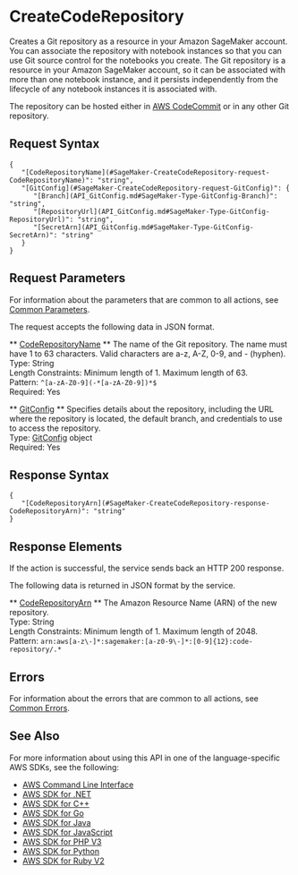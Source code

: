 # CreateCodeRepository<a name="API_CreateCodeRepository"></a>

Creates a Git repository as a resource in your Amazon SageMaker account\. You can associate the repository with notebook instances so that you can use Git source control for the notebooks you create\. The Git repository is a resource in your Amazon SageMaker account, so it can be associated with more than one notebook instance, and it persists independently from the lifecycle of any notebook instances it is associated with\.

The repository can be hosted either in [AWS CodeCommit](http://docs.aws.amazon.com/codecommit/latest/userguide/welcome.html) or in any other Git repository\.

## Request Syntax<a name="API_CreateCodeRepository_RequestSyntax"></a>

```
{
   "[CodeRepositoryName](#SageMaker-CreateCodeRepository-request-CodeRepositoryName)": "string",
   "[GitConfig](#SageMaker-CreateCodeRepository-request-GitConfig)": { 
      "[Branch](API_GitConfig.md#SageMaker-Type-GitConfig-Branch)": "string",
      "[RepositoryUrl](API_GitConfig.md#SageMaker-Type-GitConfig-RepositoryUrl)": "string",
      "[SecretArn](API_GitConfig.md#SageMaker-Type-GitConfig-SecretArn)": "string"
   }
}
```

## Request Parameters<a name="API_CreateCodeRepository_RequestParameters"></a>

For information about the parameters that are common to all actions, see [Common Parameters](CommonParameters.md)\.

The request accepts the following data in JSON format\.

 ** [CodeRepositoryName](#API_CreateCodeRepository_RequestSyntax) **   <a name="SageMaker-CreateCodeRepository-request-CodeRepositoryName"></a>
The name of the Git repository\. The name must have 1 to 63 characters\. Valid characters are a\-z, A\-Z, 0\-9, and \- \(hyphen\)\.  
Type: String  
Length Constraints: Minimum length of 1\. Maximum length of 63\.  
Pattern: `^[a-zA-Z0-9](-*[a-zA-Z0-9])*$`   
Required: Yes

 ** [GitConfig](#API_CreateCodeRepository_RequestSyntax) **   <a name="SageMaker-CreateCodeRepository-request-GitConfig"></a>
Specifies details about the repository, including the URL where the repository is located, the default branch, and credentials to use to access the repository\.  
Type: [GitConfig](API_GitConfig.md) object  
Required: Yes

## Response Syntax<a name="API_CreateCodeRepository_ResponseSyntax"></a>

```
{
   "[CodeRepositoryArn](#SageMaker-CreateCodeRepository-response-CodeRepositoryArn)": "string"
}
```

## Response Elements<a name="API_CreateCodeRepository_ResponseElements"></a>

If the action is successful, the service sends back an HTTP 200 response\.

The following data is returned in JSON format by the service\.

 ** [CodeRepositoryArn](#API_CreateCodeRepository_ResponseSyntax) **   <a name="SageMaker-CreateCodeRepository-response-CodeRepositoryArn"></a>
The Amazon Resource Name \(ARN\) of the new repository\.  
Type: String  
Length Constraints: Minimum length of 1\. Maximum length of 2048\.  
Pattern: `arn:aws[a-z\-]*:sagemaker:[a-z0-9\-]*:[0-9]{12}:code-repository/.*` 

## Errors<a name="API_CreateCodeRepository_Errors"></a>

For information about the errors that are common to all actions, see [Common Errors](CommonErrors.md)\.

## See Also<a name="API_CreateCodeRepository_SeeAlso"></a>

For more information about using this API in one of the language\-specific AWS SDKs, see the following:
+  [AWS Command Line Interface](https://docs.aws.amazon.com/goto/aws-cli/sagemaker-2017-07-24/CreateCodeRepository) 
+  [AWS SDK for \.NET](https://docs.aws.amazon.com/goto/DotNetSDKV3/sagemaker-2017-07-24/CreateCodeRepository) 
+  [AWS SDK for C\+\+](https://docs.aws.amazon.com/goto/SdkForCpp/sagemaker-2017-07-24/CreateCodeRepository) 
+  [AWS SDK for Go](https://docs.aws.amazon.com/goto/SdkForGoV1/sagemaker-2017-07-24/CreateCodeRepository) 
+  [AWS SDK for Java](https://docs.aws.amazon.com/goto/SdkForJava/sagemaker-2017-07-24/CreateCodeRepository) 
+  [AWS SDK for JavaScript](https://docs.aws.amazon.com/goto/AWSJavaScriptSDK/sagemaker-2017-07-24/CreateCodeRepository) 
+  [AWS SDK for PHP V3](https://docs.aws.amazon.com/goto/SdkForPHPV3/sagemaker-2017-07-24/CreateCodeRepository) 
+  [AWS SDK for Python](https://docs.aws.amazon.com/goto/boto3/sagemaker-2017-07-24/CreateCodeRepository) 
+  [AWS SDK for Ruby V2](https://docs.aws.amazon.com/goto/SdkForRubyV2/sagemaker-2017-07-24/CreateCodeRepository) 